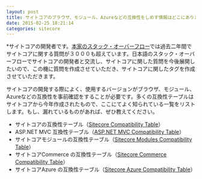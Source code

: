 ```yaml
---
layout: post
title: サイトコアのブラウザ、モジュール、Azureなどの互換性をしめす情報はどこにありますか？
date: 2015-02-25 18:21:14
categories: sitecore
---
```

<p>*サイトコアの開発者です。<a href="https://stackoverflow.com/questions/tagged/sitecore">本家のスタック・オーバーフロー</a>では過去二年間でサイトコアに関する質問が３０００も超えています。日本語のスタック・オーバーフローでサイトコアの開発者と交流し、サイトコアに関した質問を今後展開したいので、この機に質問を作成させていただき、サイトコアに関したタグを作成させていただきます。</p>

<p>サイトコアの開発する際によく、使用するバージョンがブラウザ、モジュール、Azureなどの互換性を事前確認をすることが必要です。多くの互換性テープルはサイトコアから今年作成されたもので、ここにてよく知られている一覧をリストします。もし、漏れているものがあれば、ぜひ教えてください。</p>

<ul>
<li>サイトコアの互換性テーブル（<a href="https://kb.sitecore.net/articles/087164" rel="nofollow noreferrer">Sitecore Compatibility Table</a>）</li>
<li>ASP.NET MVC 互換性テーブル（<a href="https://kb.sitecore.net/articles/522918" rel="nofollow noreferrer">ASP.NET MVC Compatibility Table</a>）</li>
<li>サイトコアモジュールの互換性テーブル（<a href="https://kb.sitecore.net/articles/541788" rel="nofollow noreferrer">Sitecore Modules Compatibility Table</a>）</li>
<li>サイトコアCommerce の互換性テーブル（<a href="https://kb.sitecore.net/articles/316437" rel="nofollow noreferrer">Sitecore Commerce Compatibility Table</a>）</li>
<li>サイトコアAzure の互換性テーブル（<a href="https://kb.sitecore.net/articles/880886" rel="nofollow noreferrer">Sitecore Azure Compatibility Table</a>）</li>
</ul>
